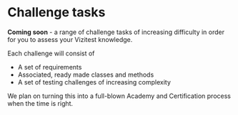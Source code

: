 # Challenge tasks
**Coming soon** - a range of challenge tasks of increasing difficulty in order for you to assess your Vizitest knowledge.

Each challenge will consist of 

- A set of requirements
- Associated, ready made classes and methods
- A set of testing challenges of increasing complexity

We plan on turning this into a full-blown Academy and Certification process when the time is right.